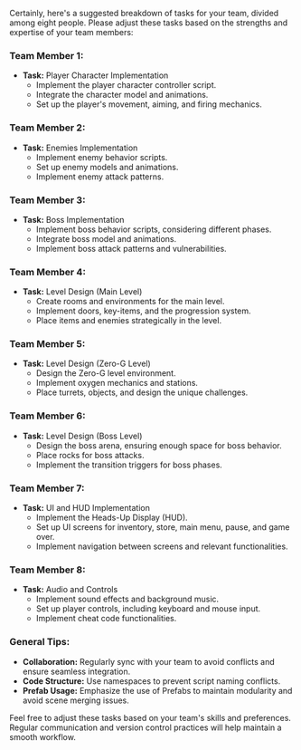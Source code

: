 Certainly, here's a suggested breakdown of tasks for your team, divided among eight people. Please adjust these tasks based on the strengths and expertise of your team members:

### Team Member 1:
- **Task:** Player Character Implementation
  - Implement the player character controller script.
  - Integrate the character model and animations.
  - Set up the player's movement, aiming, and firing mechanics.

### Team Member 2:
- **Task:** Enemies Implementation
  - Implement enemy behavior scripts.
  - Set up enemy models and animations.
  - Implement enemy attack patterns.

### Team Member 3:
- **Task:** Boss Implementation
  - Implement boss behavior scripts, considering different phases.
  - Integrate boss model and animations.
  - Implement boss attack patterns and vulnerabilities.

### Team Member 4:
- **Task:** Level Design (Main Level)
  - Create rooms and environments for the main level.
  - Implement doors, key-items, and the progression system.
  - Place items and enemies strategically in the level.

### Team Member 5:
- **Task:** Level Design (Zero-G Level)
  - Design the Zero-G level environment.
  - Implement oxygen mechanics and stations.
  - Place turrets, objects, and design the unique challenges.

### Team Member 6:
- **Task:** Level Design (Boss Level)
  - Design the boss arena, ensuring enough space for boss behavior.
  - Place rocks for boss attacks.
  - Implement the transition triggers for boss phases.

### Team Member 7:
- **Task:** UI and HUD Implementation
  - Implement the Heads-Up Display (HUD).
  - Set up UI screens for inventory, store, main menu, pause, and game over.
  - Implement navigation between screens and relevant functionalities.

### Team Member 8:
- **Task:** Audio and Controls
  - Implement sound effects and background music.
  - Set up player controls, including keyboard and mouse input.
  - Implement cheat code functionalities.

### General Tips:
- **Collaboration:** Regularly sync with your team to avoid conflicts and ensure seamless integration.
- **Code Structure:** Use namespaces to prevent script naming conflicts.
- **Prefab Usage:** Emphasize the use of Prefabs to maintain modularity and avoid scene merging issues.

Feel free to adjust these tasks based on your team's skills and preferences. Regular communication and version control practices will help maintain a smooth workflow.
